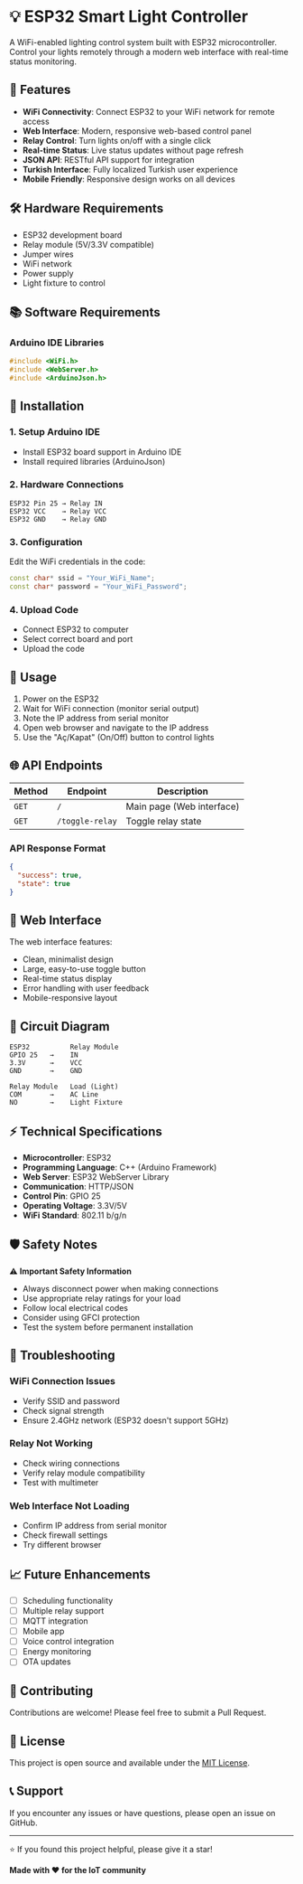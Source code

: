 # 💡 ESP32 Smart Light Controller

A WiFi-enabled lighting control system built with ESP32 microcontroller. Control your lights remotely through a modern web interface with real-time status monitoring.

## 🌟 Features

- **WiFi Connectivity**: Connect ESP32 to your WiFi network for remote access
- **Web Interface**: Modern, responsive web-based control panel
- **Relay Control**: Turn lights on/off with a single click
- **Real-time Status**: Live status updates without page refresh
- **JSON API**: RESTful API support for integration
- **Turkish Interface**: Fully localized Turkish user experience
- **Mobile Friendly**: Responsive design works on all devices

## 🛠️ Hardware Requirements

- ESP32 development board
- Relay module (5V/3.3V compatible)
- Jumper wires
- WiFi network
- Power supply
- Light fixture to control

## 📚 Software Requirements

### Arduino IDE Libraries
```cpp
#include <WiFi.h>
#include <WebServer.h>
#include <ArduinoJson.h>
```

## 🔧 Installation

### 1. Setup Arduino IDE
- Install ESP32 board support in Arduino IDE
- Install required libraries (ArduinoJson)

### 2. Hardware Connections
```
ESP32 Pin 25 → Relay IN
ESP32 VCC    → Relay VCC
ESP32 GND    → Relay GND
```

### 3. Configuration
Edit the WiFi credentials in the code:
```cpp
const char* ssid = "Your_WiFi_Name";
const char* password = "Your_WiFi_Password";
```

### 4. Upload Code
- Connect ESP32 to computer
- Select correct board and port
- Upload the code

## 🚀 Usage

1. Power on the ESP32
2. Wait for WiFi connection (monitor serial output)
3. Note the IP address from serial monitor
4. Open web browser and navigate to the IP address
5. Use the "Aç/Kapat" (On/Off) button to control lights

## 🌐 API Endpoints

| Method | Endpoint | Description |
|--------|----------|-------------|
| `GET` | `/` | Main page (Web interface) |
| `GET` | `/toggle-relay` | Toggle relay state |

### API Response Format
```json
{
  "success": true,
  "state": true
}
```

## 📱 Web Interface

The web interface features:
- Clean, minimalist design
- Large, easy-to-use toggle button
- Real-time status display
- Error handling with user feedback
- Mobile-responsive layout

## 🔌 Circuit Diagram

```
ESP32          Relay Module
GPIO 25   →    IN
3.3V      →    VCC
GND       →    GND

Relay Module   Load (Light)
COM       →    AC Line
NO        →    Light Fixture
```

## ⚡ Technical Specifications

- **Microcontroller**: ESP32
- **Programming Language**: C++ (Arduino Framework)
- **Web Server**: ESP32 WebServer Library
- **Communication**: HTTP/JSON
- **Control Pin**: GPIO 25
- **Operating Voltage**: 3.3V/5V
- **WiFi Standard**: 802.11 b/g/n

## 🛡️ Safety Notes

⚠️ **Important Safety Information**
- Always disconnect power when making connections
- Use appropriate relay ratings for your load
- Follow local electrical codes
- Consider using GFCI protection
- Test the system before permanent installation

## 🔧 Troubleshooting

### WiFi Connection Issues
- Verify SSID and password
- Check signal strength
- Ensure 2.4GHz network (ESP32 doesn't support 5GHz)

### Relay Not Working
- Check wiring connections
- Verify relay module compatibility
- Test with multimeter

### Web Interface Not Loading
- Confirm IP address from serial monitor
- Check firewall settings
- Try different browser

## 📈 Future Enhancements

- [ ] Scheduling functionality
- [ ] Multiple relay support
- [ ] MQTT integration
- [ ] Mobile app
- [ ] Voice control integration
- [ ] Energy monitoring
- [ ] OTA updates

## 🤝 Contributing

Contributions are welcome! Please feel free to submit a Pull Request.

## 📄 License

This project is open source and available under the [MIT License](LICENSE).

## 📞 Support

If you encounter any issues or have questions, please open an issue on GitHub.

---

⭐ If you found this project helpful, please give it a star!

**Made with ❤️ for the IoT community**
